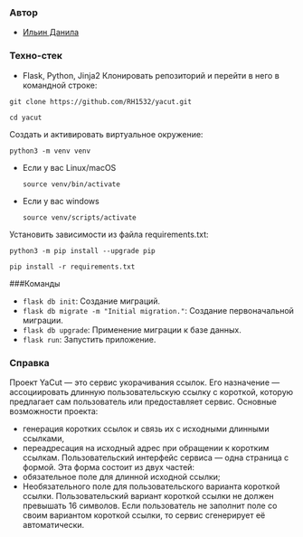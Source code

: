 ### Автор 
- [Ильин Данила](https://github.com/RH1532)
### Техно-стек 
- Flask, Python, Jinja2
Клонировать репозиторий и перейти в него в командной строке:

```
git clone https://github.com/RH1532/yacut.git
```

```
cd yacut
```

Cоздать и активировать виртуальное окружение:

```
python3 -m venv venv
```

* Если у вас Linux/macOS

    ```
    source venv/bin/activate
    ```

* Если у вас windows

    ```
    source venv/scripts/activate
    ```

Установить зависимости из файла requirements.txt:

```
python3 -m pip install --upgrade pip
```

```
pip install -r requirements.txt
```
###Команды
- `flask db init`: Создание миграций.
- `flask db migrate -m "Initial migration."`: Создание первоначальной миграции.
- `flask db upgrade`: Применение миграции к базе данных.
- `flask run`: Запустить приложение.
### Справка
Проект YaCut — это сервис укорачивания ссылок. Его назначение — ассоциировать длинную пользовательскую ссылку с короткой, которую предлагает сам пользователь или предоставляет сервис.
Основные возможности проекта:
- генерация коротких ссылок и связь их с исходными длинными ссылками,
- переадресация на исходный адрес при обращении к коротким ссылкам.
Пользовательский интерфейс сервиса — одна страница с формой. Эта форма состоит из двух частей:
- обязательное поле для длинной исходной ссылки;
- Необязательного поле для пользовательского варианта короткой ссылки.
Пользовательский вариант короткой ссылки не должен превышать 16 символов. Если пользователь не заполнит поле со своим вариантом короткой ссылки, то сервис сгенерирует её автоматически. 